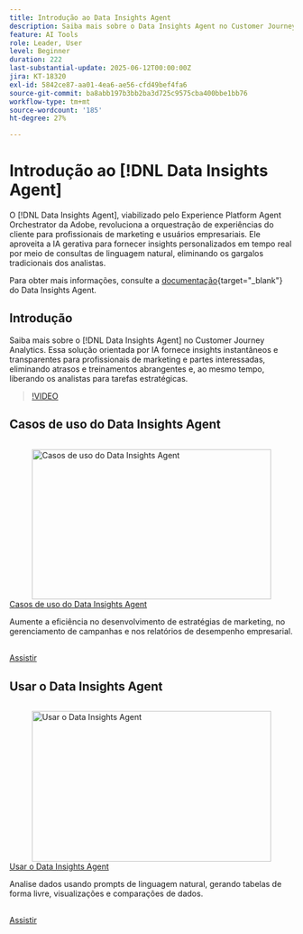 ```yaml
---
title: Introdução ao Data Insights Agent
description: Saiba mais sobre o Data Insights Agent no Customer Journey Analytics. Essa solução impulsionada por IA elimina os gargalos corporativos ao fornecer insights instantâneos e transparentes aos profissionais de marketing.
feature: AI Tools
role: Leader, User
level: Beginner
duration: 222
last-substantial-update: 2025-06-12T00:00:00Z
jira: KT-18320
exl-id: 5842ce87-aa01-4ea6-ae56-cfd49bef4fa6
source-git-commit: ba8abb197b3bb2ba3d725c9575cba400bbe1bb76
workflow-type: tm+mt
source-wordcount: '185'
ht-degree: 27%

---
```


# Introdução ao [!DNL Data Insights Agent]

O [!DNL Data Insights Agent], viabilizado pelo Experience Platform Agent Orchestrator da Adobe, revoluciona a orquestração de experiências do cliente para profissionais de marketing e usuários empresariais. Ele aproveita a IA gerativa para fornecer insights personalizados em tempo real por meio de consultas de linguagem natural, eliminando os gargalos tradicionais dos analistas.

Para obter mais informações, consulte a [documentação](https://experienceleague.adobe.com/pt-br/docs/analytics-platform/using/cja-overview/cja-b2c-overview/data-analysis-ai){target="_blank"} do Data Insights Agent.

## Introdução

Saiba mais sobre o [!DNL Data Insights Agent] no Customer Journey Analytics. Essa solução orientada por IA fornece insights instantâneos e transparentes para profissionais de marketing e partes interessadas, eliminando atrasos e treinamentos abrangentes e, ao mesmo tempo, liberando os analistas para tarefas estratégicas.

>[!VIDEO](https://video.tv.adobe.com/v/3463902/?learn=on&enablevpops&captions=por_br)


## Casos de uso do Data Insights Agent

<!-- CARDS
{cta=Watch}
* data-insights-agent-use-cases.md
-->
<!-- START CARDS HTML - DO NOT MODIFY BY HAND -->
<div class="columns">
    <div class="column is-half-tablet is-half-desktop is-one-third-widescreen" aria-label="Data Insights Agent use cases">
        <div class="card" style="height: 100%; display: flex; flex-direction: column; height: 100%;">
            <div class="card-image">
                <figure class="image x-is-16by9">
                    <a href="data-insights-agent-use-cases.md" title="Casos de uso do Data Insights Agent" target="_blank" rel="referrer">
                        <img class="is-bordered-r-small" src="https://video.tv.adobe.com/v/3463913/?format=jpeg&nocache=1742338375674&captions=por_br" alt="Casos de uso do Data Insights Agent"
                             style="width: 100%; aspect-ratio: 16 / 9; object-fit: cover; overflow: hidden; display: block; margin: auto;">
                    </a>
                </figure>
            </div>
            <div class="card-content is-padded-small" style="display: flex; flex-direction: column; flex-grow: 1; justify-content: space-between;">
                <div class="top-card-content">
                    <p class="headline is-size-6 has-text-weight-bold">
                        <a href="data-insights-agent-use-cases.md" target="_blank" rel="referrer" title="Casos de uso do Data Insights Agent">Casos de uso do Data Insights Agent</a>
                    </p>
                    <p class="is-size-6">Aumente a eficiência no desenvolvimento de estratégias de marketing, no gerenciamento de campanhas e nos relatórios de desempenho empresarial.</p>
                </div>
                <a href="data-insights-agent-use-cases.md" target="_blank" rel="referrer" class="spectrum-Button spectrum-Button--outline spectrum-Button--primary spectrum-Button--sizeM" style="align-self: flex-start; margin-top: 1rem;">
                    <span class="spectrum-Button-label has-no-wrap has-text-weight-bold">Assistir</span>
                </a>
            </div>
        </div>
    </div>
</div>
<!-- END CARDS HTML - DO NOT MODIFY BY HAND -->

## Usar o Data Insights Agent

<!-- CARDS
{cta=Watch}
* use-the-data-insights-agent.md
-->
<!-- START CARDS HTML - DO NOT MODIFY BY HAND -->
<div class="columns">
    <div class="column is-half-tablet is-half-desktop is-one-third-widescreen" aria-label="Use the Data Insights Agent">
        <div class="card" style="height: 100%; display: flex; flex-direction: column; height: 100%;">
            <div class="card-image">
                <figure class="image x-is-16by9">
                    <a href="use-the-data-insights-agent.md" title="Usar o Data Insights Agent" target="_blank" rel="referrer">
                        <img class="is-bordered-r-small" src="https://video.tv.adobe.com/v/3463924/?format=jpeg&nocache=1742338375674&captions=por_br" alt="Usar o Data Insights Agent"
                             style="width: 100%; aspect-ratio: 16 / 9; object-fit: cover; overflow: hidden; display: block; margin: auto;">
                    </a>
                </figure>
            </div>
            <div class="card-content is-padded-small" style="display: flex; flex-direction: column; flex-grow: 1; justify-content: space-between;">
                <div class="top-card-content">
                    <p class="headline is-size-6 has-text-weight-bold">
                        <a href="use-the-data-insights-agent.md" target="_blank" rel="referrer" title="Usar o Data Insights Agent">Usar o Data Insights Agent</a>
                    </p>
                    <p class="is-size-6">Analise dados usando prompts de linguagem natural, gerando tabelas de forma livre, visualizações e comparações de dados.</p>
                </div>
                <a href="use-the-data-insights-agent.md" target="_blank" rel="referrer" class="spectrum-Button spectrum-Button--outline spectrum-Button--primary spectrum-Button--sizeM" style="align-self: flex-start; margin-top: 1rem;">
                    <span class="spectrum-Button-label has-no-wrap has-text-weight-bold">Assistir</span>
                </a>
            </div>
        </div>
    </div>
</div>
<!-- END CARDS HTML - DO NOT MODIFY BY HAND -->
